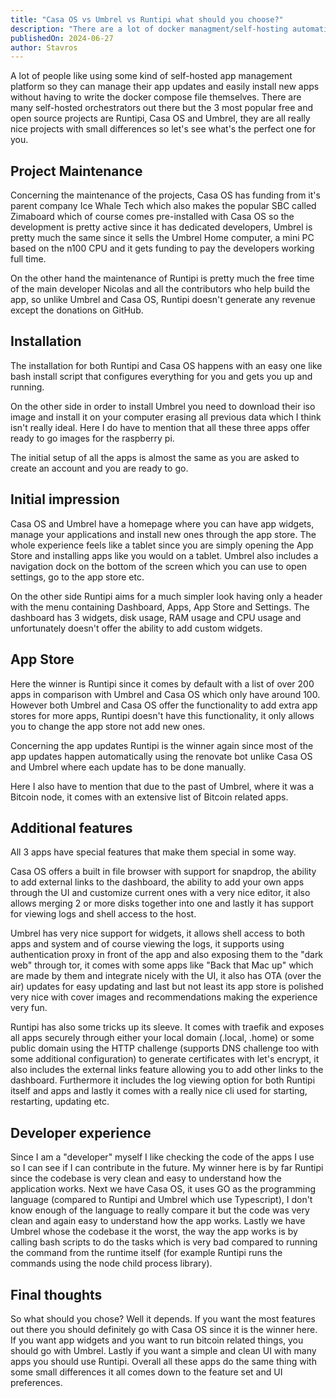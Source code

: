 ```yaml
---
title: "Casa OS vs Umbrel vs Runtipi what should you choose?"
description: "There are a lot of docker managment/self-hosting automation tools but what's the best?"
publishedOn: 2024-06-27
author: Stavros
---
```


A lot of people like using some kind of self-hosted app management platform so they can manage their app updates and easily install new apps without having to write the docker compose file themselves. There are many self-hosted orchestrators out there but the 3 most popular free and open source projects are Runtipi, Casa OS and Umbrel, they are all really nice projects with small differences so let's see what's the perfect one for you.

## Project Maintenance

Concerning the maintenance of the projects, Casa OS has funding from it's parent company Ice Whale Tech which also makes the popular SBC called Zimaboard which of course comes pre-installed with Casa OS so the development is pretty active since it has dedicated developers, Umbrel is pretty much the same since it sells the Umbrel Home computer, a mini PC based on the n100 CPU and it gets funding to pay the developers working full time.

On the other hand the maintenance of Runtipi is pretty much the free time of the main developer Nicolas and all the contributors who help build the app, so unlike Umbrel and Casa OS, Runtipi doesn't generate any revenue except the donations on GitHub.

## Installation

The installation for both Runtipi and Casa OS happens with an easy one like bash install script that configures everything for you and gets you up and running.

On the other side in order to install Umbrel you need to download their iso image and install it on your computer erasing all previous data which I think isn't really ideal. Here I do have to mention that all these three apps offer ready to go images for the raspberry pi.

The initial setup of all the apps is almost the same as you are asked to create an account and you are ready to go.

## Initial impression

Casa OS and Umbrel have a homepage where you can have app widgets, manage your applications and install new ones through the app store. The whole experience feels like a tablet since you are simply opening the App Store and installing apps like you would on a tablet. Umbrel also includes a navigation dock on the bottom of the screen which you can use to open settings, go to the app store etc.

On the other side Runtipi aims for a much simpler look having only a header with the menu containing Dashboard, Apps, App Store and Settings. The dashboard has 3 widgets, disk usage, RAM usage and CPU usage and unfortunately doesn't offer the ability to add custom widgets.

## App Store

Here the winner is Runtipi since it comes by default with a list of over 200 apps in comparison with Umbrel and Casa OS which only have around 100. However both Umbrel and Casa OS offer the functionality to add extra app stores for more apps, Runtipi doesn't have this functionality, it only allows you to change the app store not add new ones.

Concerning the app updates Runtipi is the winner again since most of the app updates happen automatically using the renovate bot unlike Casa OS and Umbrel where each update has to be done manually.

Here I also have to mention that due to the past of Umbrel, where it was a Bitcoin node, it comes with an extensive list of Bitcoin related apps.

## Additional features

All 3 apps have special features that make them special in some way.

Casa OS offers a built in file browser with support for snapdrop, the ability to add external links to the dashboard, the ability to add your own apps through the UI and customize current ones with a very nice editor, it also allows merging 2 or more disks together into one and lastly it has support for viewing logs and shell access to the host.

Umbrel has very nice support for widgets, it allows shell access to both apps and system and of course viewing the logs, it supports using authentication proxy in front of the app and also exposing them to the "dark web" through tor, it comes with some apps like "Back that Mac up" which are made by them and integrate nicely with the UI, it also has OTA (over the air) updates for easy updating and last but not least its app store is polished very nice with cover images and recommendations making the experience very fun.

Runtipi has also some tricks up its sleeve. It comes with traefik and exposes all apps securely through either your local domain (.local, .home) or some public domain using the HTTP challenge (supports DNS challenge too with some additional configuration) to generate certificates with let's encrypt, it also includes the external links feature allowing you to add other links to the dashboard. Furthermore it includes the log viewing option for both Runtipi itself and apps and lastly it comes with a really nice cli used for starting, restarting, updating etc.

## Developer experience

Since I am a "developer" myself I like checking the code of the apps I use so I can see if I can contribute in the future. My winner here is by far Runtipi since the codebase is very clean and easy to understand how the application works. Next we have Casa OS, it uses GO as the programming language (compared to Runtipi and Umbrel which use Typescript), I don't know enough of the language to really compare it but the code was very clean and again easy to understand how the app works. Lastly we have Umbrel whose the codebase it the worst, the way the app works is by calling bash scripts to do the tasks which is very bad compared to running the command from the runtime itself (for example Runtipi runs the commands using the node child process library).

## Final thoughts

So what should you chose? Well it depends. If you want the most features out there you should definitely go with Casa OS since it is the winner here. If you want app widgets and you want to run bitcoin related things, you should go with Umbrel. Lastly if you want a simple and clean UI with many apps you should use Runtipi. Overall all these apps do the same thing with some small differences it all comes down to the feature set and UI preferences.
